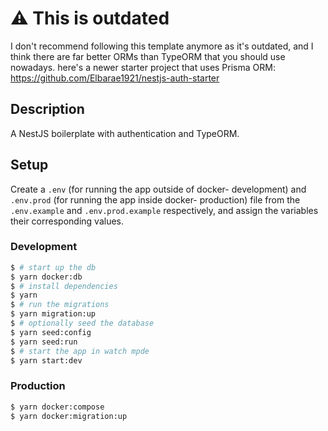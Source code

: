 # ⚠️ This is outdated
I don't recommend following this template anymore as it's outdated, and I think there are far better ORMs than TypeORM that you should use nowadays.
here's a newer starter project that uses Prisma ORM: https://github.com/Elbarae1921/nestjs-auth-starter

## Description

A NestJS boilerplate with authentication and TypeORM.

## Setup

Create a `.env` (for running the app outside of docker- development) and `.env.prod` (for running the app inside docker- production) file from the `.env.example` and `.env.prod.example` respectively, and assign the variables their corresponding values.

### Development
```bash
$ # start up the db
$ yarn docker:db
$ # install dependencies
$ yarn
$ # run the migrations
$ yarn migration:up
$ # optionally seed the database
$ yarn seed:config
$ yarn seed:run
$ # start the app in watch mpde
$ yarn start:dev
```

### Production
```bash
$ yarn docker:compose
$ yarn docker:migration:up
```
